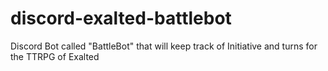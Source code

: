 # discord-exalted-battlebot
Discord Bot called "BattleBot" that will keep track of Initiative and turns for the TTRPG of Exalted
